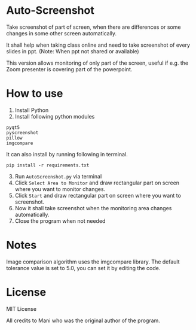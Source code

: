 # Auto-Screenshot
Take screenshot of part of screen, when there are differences or some changes in some other screen automatically.

It shall help when taking class online and need to take screenshot of every slides in ppt. (Note: When ppt not shared or available)

This version allows monitoring of only part of the screen, useful if e.g. the Zoom presenter is covering part of the powerpoint.

# How to use
1. Install Python
2. Install following python modules
```
pyqt5
pyscreenshot
pillow
imgcompare
```
It can also install by running following in terminal.
```
pip install -r requirements.txt
```
3. Run ```AutoScreenshot.py``` via terminal
4. Click ```Select Area to Monitor``` and draw rectangular part on screen where you want to monitor changes.
4. Click ```Start``` and draw rectangular part on screen where you want to screenshot.
5. Now it shall take screenshot when the monitoring area changes automatically.
6. Close the program when not needed

# Notes

Image comparison algorithm uses the imgcompare library. The default tolerance value is set to 5.0, you can set it by editing the code.

<!--
# Demo
![](demo/demo.gif)
-->

# License
MIT License

All credits to Mani who was the original author of the program.
